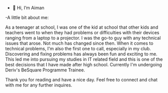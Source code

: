 - 👋 Hi, I’m Aiman

-A little bit about me:

As a teenager at school, I was one of the kid at school that other kids and teachers went to when they had problems or difficulties with their devices ranging from a laptop to a projector. I was the go-to guy with any technical issues that arose.
Not much has changed since then. When it comes to technical problems, I'm also the first one to call, especially in my club. Discovering and fixing problems has always been fun and exciting to me. This led me into pursuing my studies in IT related field and this is one of the best decisions that I have made after high school.
Currently I'm undergoing Deriv's BeSquare Programme Trainee.

Thank you for reading and have a nice day. Feel free to connect and chat with me for any further inquires.

